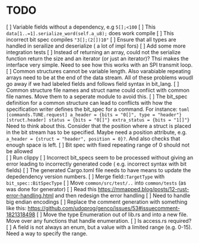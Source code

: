   # TODO
  [ ] Variable fields without a dependency, e.g `5[];<100`
  [ ] This `data[1..=1].serialize_word(self.a_u8);` does work compile 
  [ ] This incorrect bit spec compiles `"3[];(2[])10"`
  [ ] Ensure that all types are handled in serailize and deserialize ( a lot of impl fors)
  [ ] Add some more integration tests
  [ ] Instead of returning  an array, could not the serialize function return the size and an iterator (or just an iterator)? Thsi makes the interface very simple. Need to see how this works with an SPI transmit  loop. 
  [ ] Common structures cannot be variable length. Also varabiable repeating arrays need to be at the end of 
    the data stream. All of these problems woudl go away if we had labeled fields and follows field syntax
    in bit_lang.
  [ ] Common structure file names and struct name could confiict with common file names.
    Move them to a seperate module to avoid this.
  [ ] The bit_spec definition for a common structure can lead to conflicts  with how the specification writer
    defines the bit_spec for a command. For instance:
    ```toml
        [commands.TUNE.request]
        a_header = {bits = "0[]", type = "header"}
        [struct.header]
        status = {bits = "0[]"}
        extra_status = {bits = "1[]"}
    ```
    Need to think about this. Consider that the position where a struct is placed in the bit stream
    has to be specified. Maybe need a position  attribute, e.g. `a_header = {struct = "header", position = 0}?`.
    And also checks that enough space is left.
  [ ] Bit spec with fixed repeating range of 0 should not be allowed   
  [ ] Run clippy
  [ ] Incorrect bit_specs seem to be processed without giving an error leading to incorrectly generated code
    ( e.g. incorrect syntax with bit fields)
  [ ] The generated Cargo.toml file needs to have means to update the depedendency version numbers.
  [ ] Merge field::`TargetType` with `bit_spec::BitSpecType`
   [ ] Move `common/src/test/..` into `common/tests` (as was done for generator)
   [ ] Read this  https://mmapped.blog/posts/12-rust-error-handling.html and then redesign the error handling
   [ ] Need to handle big endian encodings
   [ ] Replace the comment generation with something like this:  https://github.com/udoprog/genco/issues/53#issuecomment-1821318498
   [ ] Move the type Enumeration out of lib.rs and into a new file. Move over any functions that handle enumeration.
   [ ] Is access.rs required?
   [ ] A field is not always an enum, but a value with a limited range (e.g. 0-15). Need a way to specify the range.